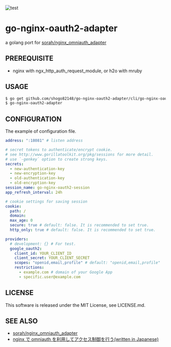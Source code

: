 ![test](https://github.com/shogo82148/go-nginx-oauth2-adapter/workflows/test/badge.svg)

# go-nginx-oauth2-adapter

a golang port for [sorah/nginx_omniauth_adapter](https://github.com/sorah/nginx_omniauth_adapter)

## PREREQUISITE

- nginx with ngx_http_auth_request_module, or h2o with mruby

## USAGE

``` bash
$ go get github.com/shogo82148/go-nginx-oauth2-adapter/cli/go-nginx-oauth2-adapter
$ go-nginx-oauth2-adapter
```

## CONFIGURATION

The example of configuration file.

``` yaml
address: ":18081" # listen address

# secret tokens to authenticate/encrypt cookie.
# see http://www.gorillatoolkit.org/pkg/sessions for more detail.
# use `-genkey` option to create strong keys.
secrets:
  - new-authentication-key
  - new-encryption-key
  - old-authentication-key
  - old-encryption-key
session_name: go-nginx-oauth2-session
app_refresh_interval: 24h

# cookie settings for saving session
cookie:
  path: /
  domain:
  max_age: 0
  secure: true # default: false. It is recommended to set true.
  http_only: true # default: false. It is recommended to set true.

providers:
  # development: {} # For test.
  google_oauth2:
    client_id: YOUR_CLIENT_ID
    client_secret: YOUR_CLIENT_SECRET
    scopes: "openid,email,profile" # default: "openid,email,profile"
    restrictions:
      - example.com # domain of your Google App
      - specific.user@example.com
```

## LICENSE

This software is released under the MIT License, see LICENSE.md.

## SEE ALSO

- [sorah/nginx_omniauth_adapter](https://github.com/sorah/nginx_omniauth_adapter)
- [nginx で omniauth を利用してアクセス制御を行う(written in Japanese)](http://techlife.cookpad.com/entry/2015/10/16/080000)
